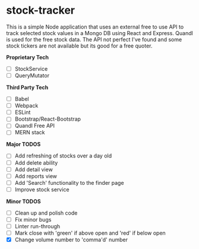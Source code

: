 # stock-tracker

This is a simple Node application that uses an external free to use API to track selected stock values in a Mongo DB using React and Express. Quandl is used for the free stock data. The API not perfect I've found and some stock tickers are not available but its good for a free quoter.
  
**Proprietary Tech**
- [ ] StockService
- [ ] QueryMutator
  
**Third Party Tech**
- [ ] Babel
- [ ] Webpack
- [ ] ESLint
- [ ] Bootstrap/React-Bootstrap
- [ ] Quandl Free API
- [ ] MERN stack

**Major TODOS**
- [ ] Add refreshing of stocks over a day old
- [ ] Add delete ability
- [ ] Add detail view
- [ ] Add reports view
- [ ] Add 'Search' functionality to the finder page
- [ ] Improve stock service

**Minor TODOS**
- [ ] Clean up and polish code
- [ ] Fix minor bugs
- [ ] Linter run-through
- [ ] Mark close with 'green' if above open and 'red' if below open
- [x] Change volume number to 'comma'd' number
